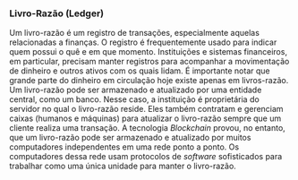 ### Livro-Razão (Ledger)

Um livro-razão é um registro de transações, especialmente aquelas relacionadas a finanças. O registro é frequentemente usado para indicar quem possui o quê e em que momento. Instituições e sistemas financeiros, em particular, precisam manter registros para acompanhar a movimentação de dinheiro e outros ativos com os quais lidam. É importante notar que grande parte do dinheiro em circulação hoje existe apenas em livros-razão. Um livro-razão pode ser armazenado e atualizado por uma entidade central, como um banco. Nesse caso, a instituição é proprietária do servidor no qual o livro-razão reside. Eles também contratam e gerenciam caixas (humanos e máquinas) para atualizar o livro-razão sempre que um cliente realiza uma transação. A tecnologia _Blockchain_ provou, no entanto, que um livro-razão pode ser armazenado e atualizado por muitos computadores independentes em uma rede ponto a ponto. Os computadores dessa rede usam protocolos de _software_ sofisticados para trabalhar como uma única unidade para manter o livro-razão.